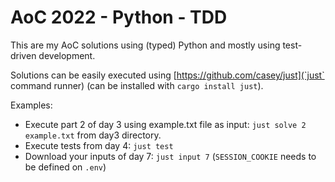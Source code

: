 # AoC 2022 - Python - TDD

This are my AoC solutions using (typed) Python and mostly using test-driven development.

Solutions can be easily executed using [https://github.com/casey/just](`just` command runner)
(can be installed with `cargo install just`).

Examples:
* Execute part 2 of day 3 using example.txt file as input: `just solve 2 example.txt` from day3 directory.
* Execute tests from day 4: `just test`
* Download your inputs of day 7: `just input 7` (`SESSION_COOKIE` needs to be defined on `.env`)
